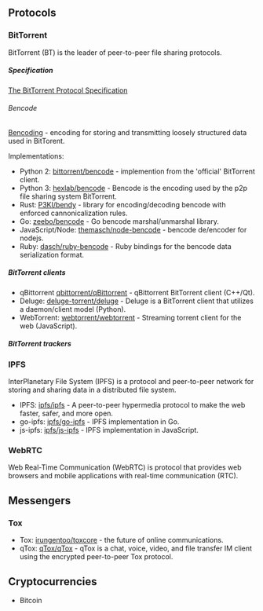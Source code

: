 ## Protocols

### BitTorrent
BitTorrent (BT) is the leader of peer-to-peer file sharing protocols.

##### Specification
[The BitTorrent Protocol Specification](https://www.bittorrent.org/beps/bep_0003.html)

###### Bencode
[Bencoding](https://www.bittorrent.org/beps/bep_0003.html#bencoding) - encoding for storing and transmitting loosely structured data used in BitTorent.

Implementations:

* Python 2: [bittorrent/bencode](https://github.com/bittorrent/bencode) - implemention from the 'official' BitTorrent client.
* Python 3: [hexlab/bencode](https://github.com/hexlab/bencode) - Bencode is the encoding used by the p2p file sharing system BitTorrent.
* Rust: [P3KI/bendy](https://github.com/P3KI/bendy) - library for encoding/decoding bencode with enforced cannonicalization rules.
* Go: [zeebo/bencode](https://github.com/zeebo/bencode) - Go bencode marshal/unmarshal library.
* JavaScript/Node: [themasch/node-bencode](https://github.com/themasch/node-bencode) - bencode de/encoder for nodejs.
* Ruby: [dasch/ruby-bencode](https://github.com/dasch/ruby-bencode) - Ruby bindings for the bencode data serialization format.


##### BitTorrent clients
* qBittorrent [qbittorrent/qBittorrent](https://github.com/qbittorrent/qBittorrent) - qBittorrent BitTorrent client (C++/Qt).
* Deluge: [deluge-torrent/deluge](https://github.com/deluge-torrent/deluge) - Deluge is a BitTorrent client that utilizes a daemon/client model (Python).
* WebTorrent: [webtorrent/webtorrent](https://github.com/webtorrent/webtorrent) - Streaming torrent client for the web (JavaScript).

##### BitTorrent trackers

### IPFS
InterPlanetary File System (IPFS) is a protocol and peer-to-peer network for storing and sharing data in a distributed file system.
* IPFS: [ipfs/ipfs](https://github.com/ipfs/ipfs) - A peer-to-peer hypermedia protocol to make the web faster, safer, and more open.
* go-ipfs: [ipfs/go-ipfs](https://github.com/ipfs/go-ipfs) - IPFS implementation in Go.
* js-ipfs: [ipfs/js-ipfs](https://github.com/ipfs/js-ipfs) - IPFS implementation in JavaScript.

### WebRTC
Web Real-Time Communication (WebRTC) is protocol that provides web browsers and mobile applications with real-time communication (RTC).

## Messengers

### Tox
* Tox: [irungentoo/toxcore](https://github.com/irungentoo/toxcore) - the future of online communications.
* qTox: [qTox/qTox](https://github.com/qTox/qTox) - qTox is a chat, voice, video, and file transfer IM client using the encrypted peer-to-peer Tox protocol.

## Cryptocurrencies
* Bitcoin


